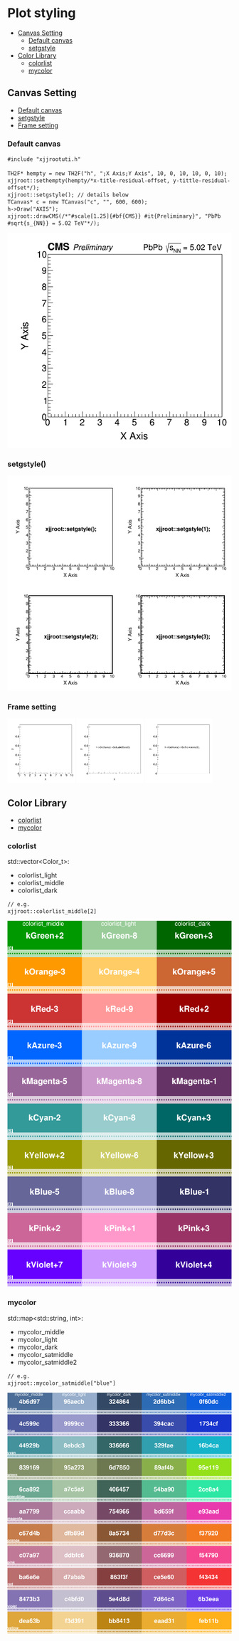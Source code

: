 # Plot styling

- [Canvas Setting](#canvas-setting)
   - [Default canvas](#default-canvas)
   - [setgstyle](#setgstyle)
- [Color Library](#color-library)
   - [colorlist](#colorlist)
   - [mycolor](#mycolor)

## Canvas Setting
- [Default canvas](#default-canvas)
- [setgstyle](#setgstyle)
- [Frame setting](#frame-setting)
### Default canvas
```
#include "xjjrootuti.h"

TH2F* hempty = new TH2F("h", ";X Axis;Y Axis", 10, 0, 10, 10, 0, 10);
xjjroot::sethempty(hempty/*x-title-residual-offset, y-tittle-residual-offset*/);
xjjroot::setgstyle(); // details below
TCanvas* c = new TCanvas("c", "", 600, 600);
h->Draw("AXIS");
xjjroot::drawCMS(/*"#scale[1.25]{#bf{CMS}} #it{Preliminary}", "PbPb #sqrt{s_{NN}} = 5.02 TeV"*/);
```
![default canvas](../test/gstyle/ccms.png)

### setgstyle()
![figsetgstyle](../test/gstyle/gstyle.png)

### Frame setting
<img src="../test/frame/cframe0.png" alt="drawing" width="30%"/>
<img src="../test/frame/cframe1.png" alt="drawing" width="30%"/>
<img src="../test/frame/cframe2.png" alt="drawing" width="30%"/>

## Color Library
- [colorlist](#colorlist)
- [mycolor](#mycolor)
### colorlist
std::vector<Color_t>: 
- colorlist_light
- colorlist_middle
- colorlist_dark
```
// e.g.
xjjroot::colorlist_middle[2]
```
![figcolorlist](../test/colortable/ccolorlist1.png)

### mycolor
std::map<std::string, int>: 
- mycolor_middle
- mycolor_light
- mycolor_dark
- mycolor_satmiddle
- mycolor_satmiddle2
```
// e.g.
xjjroot::mycolor_satmiddle["blue"]
```
![figmycolor](../test/colortable/ccolorlist2.png)


